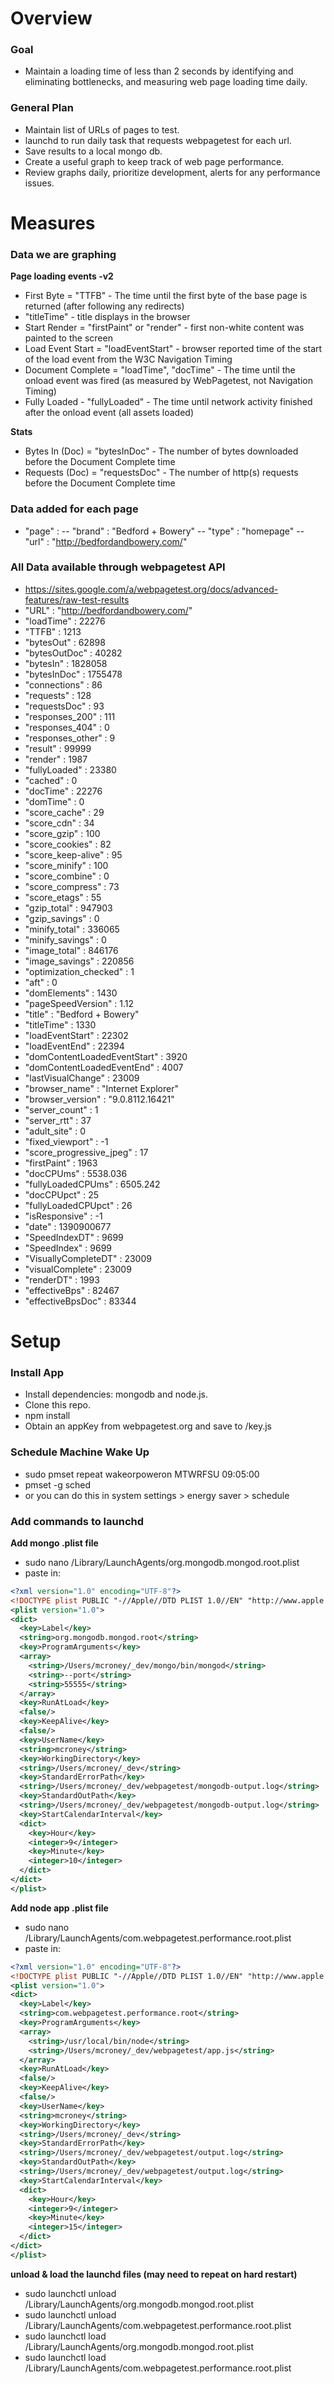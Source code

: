 # Overview

### Goal
- Maintain a loading time of less than 2 seconds by identifying and eliminating bottlenecks, and measuring web page loading time daily.

### General Plan
- Maintain list of URLs of pages to test.
- launchd to run daily task that requests webpagetest for each url.
- Save results to a local mongo db.
- Create a useful graph to keep track of web page performance.
- Review graphs daily, prioritize development, alerts for any performance issues.

# Measures

### Data we are graphing

**Page loading events -v2**
- First Byte = "TTFB" - The time until the first byte of the base page is returned (after following any redirects)
- "titleTime" - title displays in the browser
- Start Render = "firstPaint" or "render" - first non-white content was painted to the screen
- Load Event Start = "loadEventStart" - browser reported time of the start of the load event from the W3C Navigation Timing
- Document Complete = "loadTime", "docTime" - The time until the onload event was fired (as measured by WebPagetest, not Navigation Timing)
- Fully Loaded - "fullyLoaded" - The time until network activity finished after the onload event (all assets loaded)

**Stats**
- Bytes In (Doc) = "bytesInDoc" - The number of bytes downloaded before the Document Complete time
- Requests (Doc) = "requestsDoc" - The number of http(s) requests before the Document Complete time

### Data added for each page
- "page" :
-- "brand" : "Bedford + Bowery"
-- "type" : "homepage"
-- "url" : "http://bedfordandbowery.com/"

### All Data available through webpagetest API
- https://sites.google.com/a/webpagetest.org/docs/advanced-features/raw-test-results
- "URL" : "http://bedfordandbowery.com/"
- "loadTime" : 22276
- "TTFB" : 1213
- "bytesOut" : 62898
- "bytesOutDoc" : 40282
- "bytesIn" : 1828058
- "bytesInDoc" : 1755478
- "connections" : 86
- "requests" : 128
- "requestsDoc" : 93
- "responses_200" : 111
- "responses_404" : 0
- "responses_other" : 9
- "result" : 99999
- "render" : 1987
- "fullyLoaded" : 23380
- "cached" : 0
- "docTime" : 22276
- "domTime" : 0
- "score_cache" : 29
- "score_cdn" : 34
- "score_gzip" : 100
- "score_cookies" : 82
- "score_keep-alive" : 95
- "score_minify" : 100
- "score_combine" : 0
- "score_compress" : 73
- "score_etags" : 55
- "gzip_total" : 947903
- "gzip_savings" : 0
- "minify_total" : 336065
- "minify_savings" : 0
- "image_total" : 846176
- "image_savings" : 220856
- "optimization_checked" : 1
- "aft" : 0
- "domElements" : 1430
- "pageSpeedVersion" : 1.12
- "title" : "Bedford + Bowery"
- "titleTime" : 1330
- "loadEventStart" : 22302
- "loadEventEnd" : 22394
- "domContentLoadedEventStart" : 3920
- "domContentLoadedEventEnd" : 4007
- "lastVisualChange" : 23009
- "browser_name" : "Internet Explorer"
- "browser_version" : "9.0.8112.16421"
- "server_count" : 1
- "server_rtt" : 37
- "adult_site" : 0
- "fixed_viewport" : -1
- "score_progressive_jpeg" : 17
- "firstPaint" : 1963
- "docCPUms" : 5538.036
- "fullyLoadedCPUms" : 6505.242
- "docCPUpct" : 25
- "fullyLoadedCPUpct" : 26
- "isResponsive" : -1
- "date" : 1390900677
- "SpeedIndexDT" : 9699
- "SpeedIndex" : 9699
- "VisuallyCompleteDT" : 23009
- "visualComplete" : 23009
- "renderDT" : 1993
- "effectiveBps" : 82467
- "effectiveBpsDoc" : 83344

# Setup

### Install App
- Install dependencies: mongodb and node.js.
- Clone this repo.
- npm install
- Obtain an appKey from webpagetest.org and save to /key.js

### Schedule Machine Wake Up
- sudo pmset repeat wakeorpoweron MTWRFSU 09:05:00
- pmset -g sched
- or you can do this in system settings > energy saver > schedule

### Add commands to launchd

**Add mongo .plist file**
- sudo nano /Library/LaunchAgents/org.mongodb.mongod.root.plist
- paste in:

```xml
<?xml version="1.0" encoding="UTF-8"?>
<!DOCTYPE plist PUBLIC "-//Apple//DTD PLIST 1.0//EN" "http://www.apple.com/DTDs/PropertyList-1.0.dtd">
<plist version="1.0">
<dict>
  <key>Label</key>
  <string>org.mongodb.mongod.root</string>
  <key>ProgramArguments</key>
  <array>
    <string>/Users/mcroney/_dev/mongo/bin/mongod</string>
    <string>--port</string>
    <string>55555</string>
  </array>
  <key>RunAtLoad</key>
  <false/>
  <key>KeepAlive</key>
  <false/>
  <key>UserName</key>
  <string>mcroney</string>
  <key>WorkingDirectory</key>
  <string>/Users/mcroney/_dev</string>
  <key>StandardErrorPath</key>
  <string>/Users/mcroney/_dev/webpagetest/mongodb-output.log</string>
  <key>StandardOutPath</key>
  <string>/Users/mcroney/_dev/webpagetest/mongodb-output.log</string>
  <key>StartCalendarInterval</key>
  <dict>
    <key>Hour</key>
    <integer>9</integer>
    <key>Minute</key>
    <integer>10</integer>
  </dict>
</dict>
</plist>
```

**Add node app .plist file**
- sudo nano /Library/LaunchAgents/com.webpagetest.performance.root.plist
- paste in:

```xml
<?xml version="1.0" encoding="UTF-8"?>
<!DOCTYPE plist PUBLIC "-//Apple//DTD PLIST 1.0//EN" "http://www.apple.com/DTDs/PropertyList-1.0.dtd">
<plist version="1.0">
<dict>
  <key>Label</key>
  <string>com.webpagetest.performance.root</string>
  <key>ProgramArguments</key>
  <array>
    <string>/usr/local/bin/node</string>
    <string>/Users/mcroney/_dev/webpagetest/app.js</string>
  </array>
  <key>RunAtLoad</key>
  <false/>
  <key>KeepAlive</key>
  <false/>
  <key>UserName</key>
  <string>mcroney</string>
  <key>WorkingDirectory</key>
  <string>/Users/mcroney/_dev</string>
  <key>StandardErrorPath</key>
  <string>/Users/mcroney/_dev/webpagetest/output.log</string>
  <key>StandardOutPath</key>
  <string>/Users/mcroney/_dev/webpagetest/output.log</string>
  <key>StartCalendarInterval</key>
  <dict>
    <key>Hour</key>
    <integer>9</integer>
    <key>Minute</key>
    <integer>15</integer>
  </dict>
</dict>
</plist>
```

**unload & load the launchd files (may need to repeat on hard restart)**
- sudo launchctl unload /Library/LaunchAgents/org.mongodb.mongod.root.plist
- sudo launchctl unload /Library/LaunchAgents/com.webpagetest.performance.root.plist
- sudo launchctl load /Library/LaunchAgents/org.mongodb.mongod.root.plist
- sudo launchctl load /Library/LaunchAgents/com.webpagetest.performance.root.plist

